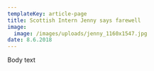 ```yaml
---
templateKey: article-page
title: Scottish Intern Jenny says farewell
image:
  image: /images/uploads/jenny_1160x1547.jpg
date: 8.6.2018
---
```

Body text

